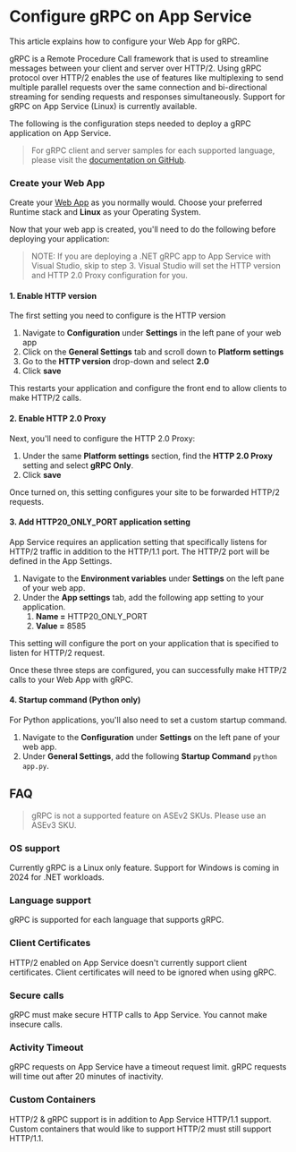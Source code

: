 # Configure gRPC on App Service

This article explains how to configure your Web App for gRPC.  

gRPC is a Remote Procedure Call framework that is used to streamline messages between your client and server over HTTP/2.  Using gRPC protocol over HTTP/2 enables the use of features like multiplexing to send multiple parallel requests over the same connection and bi-directional streaming for sending requests and responses simultaneously.  Support for gRPC on App Service (Linux) is currently available.  

The following is the configuration steps needed to deploy a gRPC application on App Service. 

> For gRPC client and server samples for each supported language, please visit the [documentation on GitHub](https://github.com/Azure/app-service-linux-docs/tree/master/HowTo/gRPC). 

### Create your Web App
Create your [Web App](https://learn.microsoft.com/azure/app-service/getting-started?pivots=stack-net) as you normally would.  Choose your preferred Runtime stack and **Linux** as your Operating System.

Now that your web app is created, you'll need to do the following before deploying your application:

>NOTE: If you are deploying a .NET gRPC app to App Service with Visual Studio, skip to step 3.  Visual Studio will set the HTTP version and HTTP 2.0 Proxy configuration for you. 

#### 1. Enable HTTP version
The first setting you need to configure is the HTTP version
1. Navigate to **Configuration** under **Settings** in the left pane of your web app
2. Click on the **General Settings** tab and scroll down to **Platform settings**
3. Go to the **HTTP version** drop-down and select **2.0**
4. Click **save**

This restarts your application and configure the front end to allow clients to make HTTP/2 calls.

#### 2. Enable HTTP 2.0 Proxy
Next, you'll need to configure the HTTP 2.0 Proxy:
1. Under the same **Platform settings** section, find the **HTTP 2.0 Proxy** setting and select **gRPC Only**.
2. Click **save**

Once turned on, this setting configures your site to be forwarded HTTP/2 requests.

#### 3. Add HTTP20_ONLY_PORT application setting
App Service requires an application setting that specifically listens for HTTP/2 traffic in addition to the HTTP/1.1 port.  The HTTP/2 port will be defined in the App Settings.   
1. Navigate to the **Environment variables** under **Settings** on the left pane of your web app.  
2. Under the **App settings** tab, add the following app setting to your application.
	1. **Name =** HTTP20_ONLY_PORT 
	2. **Value =** 8585

This setting will configure the port on your application that is specified to listen for HTTP/2 request.

Once these three steps are configured, you can successfully make HTTP/2 calls to your Web App with gRPC.  

#### 4. Startup command (Python only)
For Python applications, you'll also need to set a custom startup command.  
1. Navigate to the **Configuration** under **Settings** on the left pane of your web app.
2. Under **General Settings**, add the following **Startup Command** `python app.py`.

## FAQ

> gRPC is not a supported feature on ASEv2 SKUs.  Please use an ASEv3 SKU.

### OS support
Currently gRPC is a Linux only feature.  Support for Windows is coming in 2024 for .NET workloads.

### Language support
gRPC is supported for each language that supports gRPC.  

### Client Certificates
HTTP/2 enabled on App Service doesn't currently support client certificates.  Client certificates will need to be ignored when using gRPC.

### Secure calls
gRPC must make secure HTTP calls to App Service.  You cannot make insecure calls.

### Activity Timeout
gRPC requests on App Service have a timeout request limit.  gRPC requests will time out after 20 minutes of inactivity.

### Custom Containers
HTTP/2 & gRPC support is in addition to App Service HTTP/1.1 support.  Custom containers that would like to support HTTP/2 must still support HTTP/1.1.  
